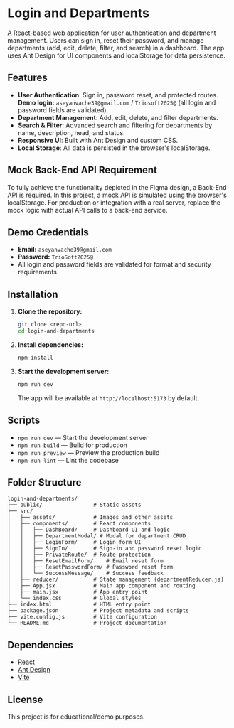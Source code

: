 # Login and Departments

A React-based web application for user authentication and department management. Users can sign in, reset their password, and manage departments (add, edit, delete, filter, and search) in a dashboard. The app uses Ant Design for UI components and localStorage for data persistence.

## Features
- **User Authentication**: Sign in, password reset, and protected routes. **Demo login:** `aseyanvache39@gmail.com` / `Triosoft2025@` (all login and password fields are validated).
- **Department Management**: Add, edit, delete, and filter departments.
- **Search & Filter**: Advanced search and filtering for departments by name, description, head, and status.
- **Responsive UI**: Built with Ant Design and custom CSS.
- **Local Storage**: All data is persisted in the browser's localStorage.

## Mock Back-End API Requirement
To fully achieve the functionality depicted in the Figma design, a Back-End API is required. In this project, a mock API is simulated using the browser's localStorage. For production or integration with a real server, replace the mock logic with actual API calls to a back-end service.

## Demo Credentials
- **Email:** `aseyanvache39@gmail.com`
- **Password:** `TrioSoft2025@`
- All login and password fields are validated for format and security requirements.

## Installation

1. **Clone the repository:**
   ```bash
   git clone <repo-url>
   cd login-and-departments
   ```
2. **Install dependencies:**
   ```bash
   npm install
   ```
3. **Start the development server:**
   ```bash
   npm run dev
   ```
   The app will be available at `http://localhost:5173` by default.

## Scripts
- `npm run dev` — Start the development server
- `npm run build` — Build for production
- `npm run preview` — Preview the production build
- `npm run lint` — Lint the codebase

## Folder Structure
```
login-and-departments/
├── public/                # Static assets
├── src/
│   ├── assets/            # Images and other assets
│   ├── components/        # React components
│   │   ├── DashBoard/     # Dashboard UI and logic
│   │   ├── DepartmentModal/ # Modal for department CRUD
│   │   ├── LoginForm/     # Login form UI
│   │   ├── SignIn/        # Sign-in and password reset logic
│   │   ├── PrivateRoute/  # Route protection
│   │   ├── ResetEmailForm/    # Email reset form
│   │   ├── ResetPasswordForm/ # Password reset form
│   │   └── SuccessMessage/    # Success feedback
│   ├── reducer/           # State management (departmentReducer.js)
│   ├── App.jsx            # Main app component and routing
│   ├── main.jsx           # App entry point
│   └── index.css          # Global styles
├── index.html             # HTML entry point
├── package.json           # Project metadata and scripts
├── vite.config.js         # Vite configuration
└── README.md              # Project documentation
```

## Dependencies
- [React](https://react.dev/)
- [Ant Design](https://ant.design/)
- [Vite](https://vitejs.dev/)

## License
This project is for educational/demo purposes.

